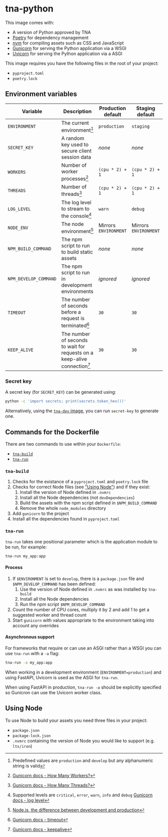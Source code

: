# tna-python

This image comes with:

- A version of Python approved by TNA
- [Poetry](https://python-poetry.org/) for dependency management
- [nvm](https://github.com/nvm-sh/nvm) for compiling assets such as CSS and JavaScript
- [Gunicorn](https://gunicorn.org/) for serving the Python application via a WSGI
- [Uvicorn](https://www.uvicorn.org/) for serving the Python application via a ASGI

This image requires you have the following files in the root of your project:

- `pyproject.toml`
- `poetry.lock`

## Environment variables

| Variable              | Description                                                               | Production default    | Staging default       | Develop default       | Other default         |
| --------------------- | ------------------------------------------------------------------------- | --------------------- | --------------------- | --------------------- | --------------------- |
| `ENVIRONMENT`         | The current environment[^1]                                               | `production`          | `staging`             | `develop`             | _none_                |
| `SECRET_KEY`          | A random key used to secure client session data                           | _none_                | _none_                | _none_                | _none_                |
| `WORKERS`             | Number of worker processes[^2]                                            | `(cpu * 2) + 1`       | `(cpu * 2) + 1`       | `3`                   | `(cpu * 2) + 1`       |
| `THREADS`             | Number of threads[^3]                                                     | `(cpu * 2) + 1`       | `(cpu * 2) + 1`       | `3`                   | `(cpu * 2) + 1`       |
| `LOG_LEVEL`           | The log level to stream to the console[^4]                                | `warn`                | `debug`               | `debug`               | `info`                |
| `NODE_ENV`            | The node environment[^5]                                                  | Mirrors `ENVIRONMENT` | Mirrors `ENVIRONMENT` | Mirrors `ENVIRONMENT` | Mirrors `ENVIRONMENT` |
| `NPM_BUILD_COMMAND`   | The npm script to run to build static assets                              | _none_                | _none_                | _none_                | _none_                |
| `NPM_DEVELOP_COMMAND` | The npm script to run in development environments                         | _ignored_             | _ignored_             | _none_                | _ignored_             |
| `TIMEOUT`             | The number of seconds before a request is terminated[^6]                  | `30`                  | `30`                  | `600`                 | `30`                  |
| `KEEP_ALIVE`          | The number of seconds to wait for requests on a keep-alive connection[^7] | `30`                  | `30`                  | `5`                   | `5`                   |

[^1]: Predefined values are `production` and `develop` but any alphanumeric string is valid
[^2]: [Gunicorn docs - How Many Workers?](https://docs.gunicorn.org/en/latest/design.html#how-many-workers)
[^3]: [Gunicorn docs - How Many Threads?](https://docs.gunicorn.org/en/latest/design.html#how-many-threads)
[^4]: Supported levels are `critical`, `error`, `warn`, `info` and `debug` [Gunicorn docs - log level](https://docs.gunicorn.org/en/latest/settings.html?highlight=log#loglevel)
[^5]: [Node.js, the difference between development and production](https://nodejs.dev/en/learn/nodejs-the-difference-between-development-and-production/)
[^6]: [Gunicorn docs - timeout](https://docs.gunicorn.org/en/stable/settings.html#timeout)
[^7]: [Gunicorn docs - keepalive](https://docs.gunicorn.org/en/stable/settings.html#keepalive)

### Secret key

A secret key (for `SECRET_KEY`) can be generated using:

```sh
python -c 'import secrets; print(secrets.token_hex())'
```

Alternatively, using the [`tna-dev` image](https://github.com/nationalarchives/docker/tree/main/docker/tna-python-dev), you can run `secret-key` to generate one.

## Commands for the Dockerfile

There are two commands to use within your `Dockerfile`:

- [`tna-build`](#tna-build)
- [`tna-run`](#tna-run)

### `tna-build`

1. Checks for the existance of a `pyproject.toml` and `poetry.lock` file
1. Checks for correct Node files (see ["Using Node"](#using-node)) and if they exist:
    1. Install the version of Node defined in `.nvmrc`
    1. Install all the Node dependencies (not `devDependencies`)
    1. Build the assets with the npm script defined in `$NPM_BUILD_COMMAND`
    1. Remove the whole `node_modules` directory
1. Add `gunicorn` to the project
1. Install all the dependencies found in `pyproject.toml`

### `tna-run`

`tna-run` takes one positional parameter which is the application module to be run, for example:

```sh
tna-run my_app:app
```

#### Process

1. If `$ENVIRONMENT` is set to `develop`, there is a `package.json` file and `$NPM_DEVELOP_COMMAND` has been defined:
    1. Use the version of Node defined in `.nvmrc` as was installed by `tna-build`
    1. Install all the Node dependencies
    1. Run the npm script `$NPM_DEVELOP_COMMAND`
1. Count the number of CPU cores, multiply it by 2 and add 1 to get a suggested worker and thread count
1. Start `gunicorn` with values appropriate to the environment taking into account any overrides

#### Asynchronous support

For frameworks that require or can use an ASGI rather than a WSGI you can use `tna-run` with a `-a` flag:

```sh
tna-run -a my_app:app
```

When working in a development environment (`ENVIRONMENT=production`) and using FastAPI, Uvicorn is used as the ASGI for `tna-run`.

When using FastAPI in production, `tna-run -a` should be explicitly specified so Gunicron can use the Uvicorn worker class.

## Using Node

To use Node to build your assets you need three files in your project:

- `package.json`
- `package-lock.json`
- `.nvmrc` containing the version of Node you would like to support (e.g. `lts/iron`)
